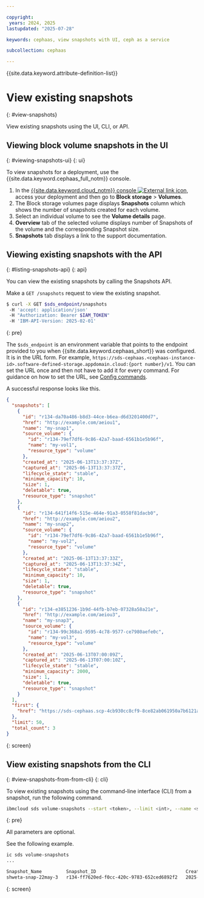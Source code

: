 ```yaml
---

copyright:
 years: 2024, 2025
lastupdated: "2025-07-28"

keywords: cephaas, view snapshots with UI, ceph as a service

subcollection: cephaas

---
```


{{site.data.keyword.attribute-definition-list}}

# View existing snapshots
{: #view-snapshots}

View existing snapshots using the UI, CLI, or API.

## Viewing block volume snapshots in the UI
{: #viewing-snapshots-ui}
{: ui}

To view snapshots for a deployment, use the {{site.data.keyword.cephaas_full_notm}} console.

1. In the [{{site.data.keyword.cloud_notm}} console ![External link icon](../icons/launch-glyph.svg "External link icon")](https://cloud.ibm.com/software-defined-storage/overview), access your deployment and then go to **Block storage** > **Volumes**.
2. The Block storage volumes page displays **Snapshots** column which shows the number of snapshots created for each volume.
3. Select an individual volume to see the **Volume details** page.
4. **Overview** tab of the selected volume displays number of Snapshots of the volume and the corresponding Snapshot size.
5. **Snapshots** tab displays a link to the support documentation.

## Viewing existing snapshots with the API
{: #listing-snapshots-api}
{: api}

You can view the existing snapshots by calling the Snapshots API.

Make a `GET /snapshots` request to view the existing snapshot.

```sh
$ curl -X GET $sds_endpoint/snapshots
 -H 'accept: application/json'
 -H "Authorization: Bearer $IAM_TOKEN"
 -H 'IBM-API-Version: 2025-02-01'
```
{: pre}

The `$sds_endpoint` is an environment variable that points to the endpoint provided to you when {{site.data.keyword.cephaas_short}} was configured. It is in the URL form. For example, `https://sds-cephaas.<cephaas-instance-id>.software-defined-storage.appdomain.cloud:{port number}/v1`. You can set the URL once and then not have to add it for every command. For guidance on how to set the URL, see [Config commands](/docs/cephaas?topic=cephaas-ic-sds-cli-reference&interface=cli#ic-config-commands).

A successful response looks like this.

```json
{
  "snapshots": [
    {
      "id": "r134-da70a486-b8d3-44ce-b6ea-d6d3201400d7",
      "href": "http://example.com/aeiou1",
      "name": "my-snap1",
      "source_volume": {
        "id": "r134-79ef7df6-9c86-42a7-baad-6561b1e5b96f",
        "name": "my-vol1",
        "resource_type": "volume"
      },
      "created_at": "2025-06-13T13:37:37Z",
      "captured_at": "2025-06-13T13:37:37Z",
      "lifecycle_state": "stable",
      "minimum_capacity": 10,
      "size": 1,
      "deletable": true,
      "resource_type": "snapshot"
    },
    {
      "id": "r134-641f14f6-515e-464e-91a3-0558f81dacb0",
      "href": "http://example.com/aeiou2",
      "name": "my-snap2",
      "source_volume": {
        "id": "r134-79ef7df6-9c86-42a7-baad-6561b1e5b96f",
        "name": "my-vol2",
        "resource_type": "volume"
      },
      "created_at": "2025-06-13T13:37:33Z",
      "captured_at": "2025-06-13T13:37:34Z",
      "lifecycle_state": "stable",
      "minimum_capacity": 10,
      "size": 1,
      "deletable": true,
      "resource_type": "snapshot"
    },
    {
      "id": "r134-e3851236-1b9d-44fb-b7eb-07328a58a21e",
      "href": "http://example.com/aeiou3",
      "name": "my-snap3",
      "source_volume": {
        "id": "r134-99c368a1-9595-4c78-9577-ce7980aefe0c",
        "name": "my-vol3",
        "resource_type": "volume"
      },
      "created_at": "2025-06-13T07:00:09Z",
      "captured_at": "2025-06-13T07:00:10Z",
      "lifecycle_state": "stable",
      "minimum_capacity": 2000,
      "size": 1,
      "deletable": true,
      "resource_type": "snapshot"
    }
  ],
  "first": {
    "href": "https://sds-cephaas.scp-4cb930cc8cf9-8ce82ab061950a7b6121a1b00b849d81-0000.eu-de.containers.appdomain.cloud/snapshots?limit=50"
  },
  "limit": 50,
  "total_count": 3
}
```
{: screen}

## View existing snapshots from the CLI
{: #view-snapshots-from-from-cli}
{: cli}

To view existing snapshots using the command-line interface (CLI) from a snapshot, run the following command.

```sh
ibmcloud sds volume-snapshots --start <token>, --limit <int>, --name <snap-name>, --source-volume-id <string> , --all-pages
```
{: pre}

All parameters are optional.

See the following example.

```bash
ic sds volume-snapshots
...

Snapshot_Name         Snapshot_ID                                 Created_At                 Snapshot_Size_GiB   Deletable    Source_Volume_Name   More info
shweta-snap-22may-3   r134-ff7620ed-f0cc-420c-9783-652ced6892f2   2025-05-22T05:11:12.000Z   1                   true         shweta-22may-3       ...
```
{: screen}
